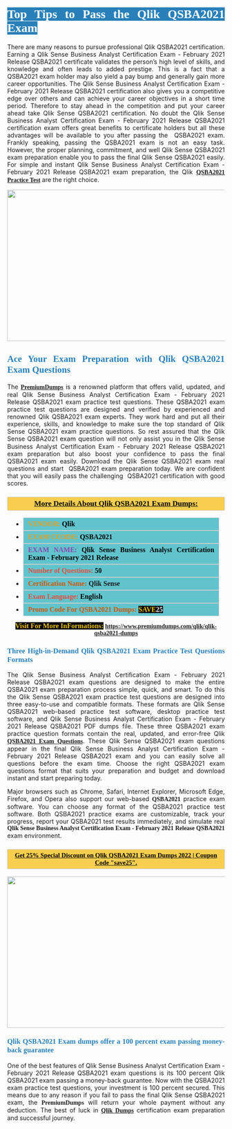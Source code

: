 <h1 style="text-align: justify;"><span style="color:#ffffff;"><span style="font-family:Georgia,serif;"><strong><span style="background-color:#2980b9;">Top Tips to Pass the Qlik QSBA2021 Exam</span></strong></span></span></h1>

<p style="text-align: justify;">There are many reasons to pursue professional Qlik QSBA2021 certification. Earning a Qlik Sense Business Analyst Certification Exam - February 2021 Release QSBA2021 certificate validates the person’s high level of skills, and knowledge and often leads to added prestige. This is a fact that a QSBA2021 exam holder may also yield a pay bump and generally gain more career opportunities. The Qlik Sense Business Analyst Certification Exam - February 2021 Release QSBA2021 certification also gives you a competitive edge over others and can achieve your career objectives in a short time period. Therefore to stay ahead in the competition and put your career ahead take Qlik Sense QSBA2021 certification. No doubt the Qlik Sense Business Analyst Certification Exam - February 2021 Release QSBA2021 certification exam offers great benefits to certificate holders but all these advantages will be available to you after passing the  QSBA2021 exam. Frankly speaking, passing the QSBA2021 exam is not an easy task. However, the proper planning, commitment, and well Qlik Sense QSBA2021 exam preparation enable you to pass the final Qlik Sense QSBA2021 easily. For simple and instant Qlik Sense Business Analyst Certification Exam - February 2021 Release QSBA2021 exam preparation, the Qlik <span style="font-family:Georgia,serif;"><strong><a href="https://www.premiumdumps.com/qlik/qlik-qsba2021-dumps">QSBA2021 Practice Test</a></strong></span> are the right choice.</p>

<p style="text-align: center;"><a href="https://www.premiumdumps.com/qlik/qlik-qsba2021-dumps"><img alt="" src="https://i.imgur.com/VJaqCPg.jpeg" style="width: 700px; height: 350px;" /></a></p>

<h2 style="text-align: justify;"><span style="color:#2980b9;"><span style="font-family:Georgia,serif;"><strong>Ace Your Exam Preparation with Qlik QSBA2021 Exam Questions</strong></span></span></h2>

<p style="text-align: justify;">The <a href="https://www.premiumdumps.com/"><span style="font-size:14px;"><span style="font-family:Georgia,serif;"><strong>PremiumDumps</strong></span></span></a> is a renowned platform that offers valid, updated, and real Qlik Sense Business Analyst Certification Exam - February 2021 Release QSBA2021 exam practice test questions. These QSBA2021 exam practice test questions are designed and verified by experienced and renowned Qlik QSBA2021 exam experts. They work hard and put all their experience, skills, and knowledge to make sure the top standard of Qlik Sense QSBA2021 exam practice questions. So rest assured that the Qlik Sense QSBA2021 <span style="font-size:11.0pt"><span style="line-height:115%"><span calibri="" style="font-family:">exam question</span></span></span> will not only assist you in the Qlik Sense Business Analyst Certification Exam - February 2021 Release QSBA2021 exam preparation but also boost your confidence to pass the final QSBA2021 exam easily. Download the Qlik Sense QSBA2021 exam real questions and start  QSBA2021 exam preparation today. We are confident that you will easily pass the challenging  QSBA2021 certification with good scores.</p>

<h3 style="background: #f7ce50; border: 1px solid rgb(204, 204, 204); padding: 5px 10px; text-align: center;"><span style="font-family:Georgia,serif;"><u><u><span style="color:#000000;"><span style="font-size:11pt"><span style="line-height:normal"><b><span style="font-size:13.0pt"><span cambria="">More Details About Qlik QSBA2021 Exam Dumps:</span></span></b></span></span></span></u></u></span></h3>

<ul>
	<li style="margin:0cm 10pt">
	<div style="background:#61c4cd; border: 1px solid rgb(204, 204, 204); padding: 5px 10px; text-align: justify;"><span style="font-family:Georgia,serif;"><span style="font-size:11pt"><span style="line-height:normal"><b><span style="font-size:12.0pt"><span new="" roman="" times=""><span style="color:#f39c12;">VENDOR:</span> <span style="color:#000000;">Qlik</span></span></span></b></span></span></span></div>
	</li>
	<li style="margin:0cm 10pt">
	<div style="background: #61c4cd; border: 1px solid rgb(204, 204, 204); padding: 5px 10px; text-align: justify;"><span style="font-family:Georgia,serif;"><span style="font-size:11pt"><span style="line-height:normal"><b><span style="font-size:12.0pt"><span new="" roman="" times=""><span style="color:#f39c12;">EXAM CCODE:</span> <span style="color:#000000;">QSBA2021</span></span></span></b></span></span></span></div>
	</li>
	<li style="margin:0cm 10pt">
	<div style="background: #61c4cd; border: 1px solid rgb(204, 204, 204); padding: 5px 10px; text-align: justify;"><span style="font-family:Georgia,serif;"><span style="font-size:11pt"><span style="line-height:normal"><b><span style="font-size:12.0pt"><span new="" roman="" times=""><span style="color:#8e44ad;">EXAM NAME:</span> <span style="color:#000000;">Qlik Sense Business Analyst Certification Exam - February 2021 Release</span></span></span></b></span></span></span></div>
	</li>
	<li style="margin:0cm 10pt">
	<div style="background: #61c4cd; border: 1px solid rgb(204, 204, 204); padding: 5px 10px;"><span style="font-family:Georgia,serif;"><span style="font-size:11pt"><span style="line-height:normal"><b><span style="font-size:12.0pt"><span new="" roman="" times=""><span style="color:#e74c3c;">Number of Questions:</span><span style="color:#000000;"><span style="color:#f1c40f;"> </span>50</span></span></span></b></span></span></span></div>
	</li>
	<li style="margin:0cm 10pt">
	<div style="background: #61c4cd; border: 1px solid rgb(204, 204, 204); padding: 5px 10px; text-align: justify;"><span style="font-family:Georgia,serif;"><span style="font-size:11pt"><span style="line-height:normal"><b><span style="font-size:12.0pt"><span new="" roman="" times=""><span style="color:#d35400;">Certification Name:</span> Qlik Sense</span></span></b></span></span></span></div>
	</li>
	<li style="margin:0cm 10pt">
	<div style="background: #61c4cd; border: 1px solid rgb(204, 204, 204); padding: 5px 10px; text-align: justify;"><span style="font-family:Georgia,serif;"><span style="font-size:11pt"><span style="line-height:normal"><b><span style="font-size:12.0pt"><span new="" roman="" times=""><span style="color:#e74c3c;">Exam Language:</span> <span style="color:#000000;">English</span></span></span></b></span></span></span></div>
	</li>
	<li style="margin:0cm 10pt">
	<div style="background: #61c4cd; border: 1px solid rgb(204, 204, 204); padding: 5px 10px;"><span style="font-family:Georgia,serif;"><span style="font-size:11pt"><span style="line-height:normal"><b><span style="font-size:12.0pt"><span new="" roman="" times=""><span style="color:#d35400;">Promo Code For QSBA2021 Dumps:</span><span style="color:#f1c40f;"> <span style="background-color:#000000;">SAVE</span></span><span style="color:#ffffff;"><span style="background-color:#000000;">25</span></span></span></span></b></span></span></span></div>
	</li>
</ul>

<p style="text-align: center;"><span style="font-family:Georgia,serif;"><strong><span style="font-size:16px;"><span style="color:#f1c40f;"><span style="background-color:#000000;">Visit For More InFormations:</span></span></span> <a href="https://www.premiumdumps.com/qlik/qlik-qsba2021-dumps">https://www.premiumdumps.com/qlik/qlik-qsba2021-dumps</a></strong></span></p>

<h3 style="text-align: justify;"><span style="color:#2980b9;"><span style="font-family:Georgia,serif;"><strong><strong><strong>Three High-in-Demand Qlik QSBA2021 Exam Practice Test Questions Formats</strong></strong></strong></span></span></h3>

<p style="text-align: justify;">The Qlik Sense Business Analyst Certification Exam - February 2021 Release QSBA2021 exam questions are designed to make the entire QSBA2021 exam preparation process simple, quick, and smart. To do this the Qlik Sense QSBA2021 exam practice test questions are designed into three easy-to-use and compatible formats. These formats are Qlik Sense QSBA2021 web-based practice test software, desktop practice test software, and Qlik Sense Business Analyst Certification Exam - February 2021 Release QSBA2021 PDF dumps file. These three QSBA2021 exam practice question formats contain the real, updated, and error-free Qlik <span style="font-family:Georgia,serif;"><strong><a href="https://www.premiumdumps.com/qlik/qlik-qsba2021-dumps">QSBA2021 Exam Questions</a></strong></span>. These Qlik Sense QSBA2021 exam questions appear in the final Qlik Sense Business Analyst Certification Exam - February 2021 Release QSBA2021 exam and you can easily solve all questions before the exam time. Choose the right QSBA2021 exam questions format that suits your preparation and budget and download instant and start preparing today.</p>

<p style="text-align: justify;">Major browsers such as Chrome, Safari, Internet Explorer, Microsoft Edge, Firefox, and Opera also support our web-based <span style="font-family:Georgia,serif;"><strong> QSBA2021</strong></span> practice exam software. You can choose any format of the QSBA2021 practice test software. Both QSBA2021 practice exams are customizable, track your progress, report your QSBA2021 test results immediately, and simulate real <span style="font-family:Georgia,serif;"><strong>Qlik Sense Business Analyst Certification Exam - February 2021 Release QSBA2021</strong></span> exam environment.</p>

<h3 style="background: rgb(247, 206, 80); border: 1px solid rgb(204, 204, 204); padding: 5px 10px; text-align: center;"><span style="font-family:Georgia,serif;"><u><span style="color:#000000;"><span style="font-size:11pt;"><span style="line-height:normal;"><b><span cambria="">Get 25% Special Discount on Qlik QSBA2021 Exam Dumps 2022 | Coupon Code "save25".</span></b></span></span></span></u></span></h3>

<p style="text-align: center;"><strong><a href="https://www.premiumdumps.com/qlik/qlik-qsba2021-dumps"><img alt="" src="https://i.imgur.com/F18GQwv.jpeg" style="width: 700px; height: 350px;" /></a></strong></p>

<h3 style="text-align: justify;"><span style="color:#2980b9;"><span style="font-family:Georgia,serif;"><strong><strong><strong>Qlik QSBA2021 Exam dumps offer a 100 percent exam passing money-back guarantee</strong></strong></strong></span></span></h3>

<p style="text-align: justify;">One of the best features of Qlik Sense Business Analyst Certification Exam - February 2021 Release QSBA2021 exam questions is its 100 percent Qlik QSBA2021 exam passing a money-back guarantee. Now with the QSBA2021 exam practice test questions, your investment is 100 percent secured. This means due to any reason if you fail to pass the final Qlik Sense QSBA2021 exam, the <span style="font-size:14px;"><span style="font-family:Georgia,serif;"><strong>PremiumDumps</strong></span></span> will return your whole payment without any deduction. The best of luck in <a href="https://www.premiumdumps.com/qlik-exam-dumps"><span style="font-family:Georgia,serif;"><strong>Qlik Dumps</strong></span></a> certification exam preparation and successful journey.</p>

